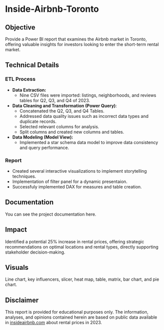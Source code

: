 # Inside-Airbnb-Toronto

## Objective 
Provide a Power BI report that examines the Airbnb market in Toronto, 
offering valuable insights for investors looking to enter the short-term rental market.

## Technical Details

### ETL Process

- **Data Extraction:**
  - Nine CSV files were imported: listings, neighborhoods, and reviews tables for Q2, Q3, and Q4 of 2023.
- **Data Cleaning and Transformation (Power Query)**:
  - Concatenated the Q2, Q3, and Q4 Tables.
  - Addressed data quality issues such as incorrect data types and duplicate records.
  - Selected relevant columns for analysis.
  - Split columns and created new columns and tables.
- **Data Modeling (Model View):**
  - Implemented a star schema data model to improve data consistency and query performance.

### Report

- Created several interactive visualizations to implement storytelling techniques.
- Implementation of filter panel for a dynamic presentaion.
- Successfuly implemented DAX for measures and table creation.

## Documentation

You can see the project documentation here.

## Impact

Identified a potential 25% increase in rental prices, offering strategic recommendations on optimal 
locations and rental types, directly supporting stakeholder decision-making.

## Visuals

Line chart, key influencers, slicer, heat map, table, matrix, bar chart, and pie chart.


## Disclaimer
This report is provided for educational purposes only. The information, analyses, and opinions contained herein are based on public data available in [insideairbnb.com](https://insideairbnb.com/get-the-data) about rental prices in 2023.
